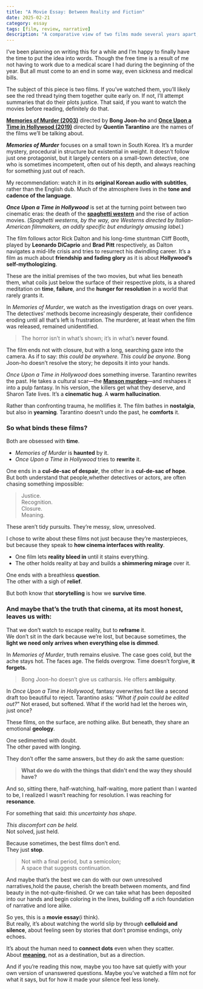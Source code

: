 ```yaml
---
title: "A Movie Essay: Between Reality and Fiction"
date: 2025-02-21
category: essay
tags: [film, review, narrative]
description: "A comparative view of two films made several years apart, but explore the same spectrum but on different ends of crafting a world for a screenplay."
---
```



I’ve been planning on writing this for a while and I’m happy to finally have the time to put the idea into words. Though the free time is a result of me not having to work due to a medical scare I had during the beginning of the year. But all must come to an end in some way, even sickness and medical bills.

The subject of this piece is two films. If you’ve watched them, you’ll likely see the red thread tying them together quite early on. If not, I’ll attempt summaries that do their plots justice. That said, if you want to watch the movies before reading, definitely do that.

**[Memories of Murder (2003)](https://www.imdb.com/title/tt0353969/)** directed by **Bong Joon-ho** and **[Once Upon a Time in Hollywood (2019)](https://www.imdb.com/title/tt7131622/)** directed by **Quentin Tarantino** are the names of the films we’ll be talking about.

**_Memories of Murder_** focuses on a small town in South Korea. It’s a murder mystery, procedural in structure but existential in weight. It doesn’t follow just one protagonist, but it largely centers on a small-town detective, one who is sometimes incompetent, often out of his depth, and always reaching for something just out of reach.

My recommendation: watch it in its **original Korean audio with subtitles**, rather than the English dub. Much of the atmosphere lives in the **tone and cadence of the language**.

**_Once Upon a Time in Hollywood_** is set at the turning point between two cinematic eras: the death of the **[spaghetti western](https://en.wikipedia.org/wiki/Spaghetti_Western)** and the rise of action movies. (*Spaghetti westerns, by the way, are Westerns directed by Italian-American filmmakers, an oddly specific but enduringly amusing label.*)

The film follows actor Rick Dalton and his long-time stuntman Cliff Booth, played by **Leonardo DiCaprio** and **Brad Pitt** respectively, as Dalton navigates a mid-life crisis and tries to resurrect his dwindling career. It’s a film as much about **friendship and fading glory** as it is about **Hollywood’s self-mythologizing**.


These are the initial premises of the two movies, but what lies beneath them, what coils just below the surface of their respective plots, is a shared meditation on **time**, **failure**, and the **hunger for resolution** in a world that rarely grants it.

In _Memories of Murder_, we watch as the investigation drags on over years. The detectives’ methods become increasingly desperate, their confidence eroding until all that’s left is frustration. The murderer, at least when the film was released, remained unidentified.

> The horror isn’t in what’s shown; it’s in what’s **never found**.

The film ends not with closure, but with a long, searching gaze into the camera. As if to say: *this could be anywhere. This could be anyone.* Bong Joon-ho doesn’t resolve the story; he deposits it into your hands.

_Once Upon a Time in Hollywood_ does something inverse. Tarantino rewrites the past. He takes a cultural scar—the **[Manson murders](https://en.wikipedia.org/wiki/Manson_Family)**—and reshapes it into a pulp fantasy. In his version, the killers get what they deserve, and Sharon Tate lives. It’s a **cinematic hug**. A **warm hallucination**.

Rather than confronting trauma, he mollifies it. The film bathes in **nostalgia**, but also in **yearning**. Tarantino doesn’t undo the past, he **comforts** it.


### **So what binds these films?**

Both are obsessed with **time**.

- _Memories of Murder_ is **haunted** by it.  
- _Once Upon a Time in Hollywood_ tries to **rewrite** it.

One ends in a **cul-de-sac of despair**, the other in a **cul-de-sac of hope**.  
But both understand that people,whether detectives or actors, are often chasing something impossible:

> Justice.  
> Recognition.  
> Closure.  
> Meaning.

These aren’t tidy pursuits. They’re messy, slow, unresolved.



I chose to write about these films not just because they’re masterpieces, but because they speak to **how cinema interfaces with reality**.

- One film lets **reality bleed in** until it stains everything.  
- The other holds reality at bay and builds a **shimmering mirage** over it.

One ends with a breathless **question**.  
The other with a sigh of **relief**.

But both know that **storytelling** is how we **survive time**.


### **And maybe that’s the truth that cinema, at its most honest, leaves us with:**

That we don’t watch to escape reality, but to **reframe** it.  
We don’t sit in the dark because we’re lost, but because sometimes, the **light we need only arrives when everything else is dimmed**.

In _Memories of Murder_, truth remains elusive. The case goes cold, but the ache stays hot. The faces age. The fields overgrow. Time doesn’t forgive, **it forgets.**

> Bong Joon-ho doesn’t give us catharsis. He offers **ambiguity**.

In _Once Upon a Time in Hollywood_, fantasy overwrites fact like a second draft too beautiful to reject. Tarantino asks:  "*What if pain could be edited out?*"   Not erased, but softened.  What if the world had let the heroes win, just once?


These films, on the surface, are nothing alike. But beneath, they share an emotional **geology**.  

One sedimented with doubt.  
The other paved with longing.

They don’t offer the same answers, but they do ask the same question:

> **What do we do with the things that didn’t end the way they should have?**

And so, sitting there, half-watching, half-waiting, more patient than I wanted to be, I realized I wasn’t reaching for resolution. I was reaching for **resonance**.  

For something that said: *this uncertainty has shape*.  


*This discomfort can be held.*  
Not solved, just held.

Because sometimes, the best films don’t end.  
They just **stop**.

> Not with a final period, but a semicolon;  
> A space that suggests continuation.

And maybe that’s the best we can do with our own unresolved narratives,hold the pause, cherish the breath between moments, and find beauty in the not-quite-finished. Or we can take what has been deposited into our hands and begin coloring in the lines, building off a rich foundation of narrative and lore alike.

So yes, this is a **movie essay**(i think).  
But really, it’s about watching the world slip by through **celluloid and silence**, about feeling seen by stories that don’t promise endings, only echoes.

It’s about the human need to **connect dots** even when they scatter.  
About [**meaning**](https://en.wikipedia.org/wiki/Meaning_(philosophy)), not as a destination, but as a direction.

And if you’re reading this now, maybe you too have sat quietly with your own version of unanswered questions.  Maybe you’ve watched a film not for what it says, but for how it made your silence feel less lonely.

